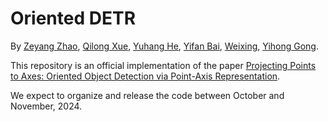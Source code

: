 # Oriented DETR

By [Zeyang Zhao](https://scholar.google.com.hk/citations?user=jlDQUOkAAAAJ&hl=zh-CN),  [Qilong Xue](https://github.com/QilongXue),  [Yuhang He](https://scholar.google.com.hk/citations?user=9VCIiVcAAAAJ&hl=zh-CN), [Yifan Bai](https://github.com/AlexDotHam), [Weixing](https://scholar.google.com.hk/citations?user=KNyC5EUAAAAJ&hl=zh-CN), [Yihong Gong](https://scholar.google.com.hk/citations?user=x2xdU7gAAAAJ&hl=zh-CN).

This repository is an official implementation of the paper [Projecting Points to Axes: Oriented Object Detection via Point-Axis Representation](https://arxiv.org/pdf/2407.08489).

We expect to organize and release the code between October and November, 2024.
